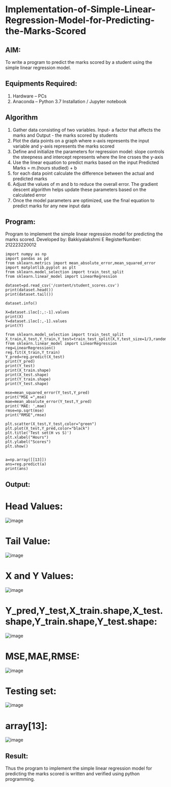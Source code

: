 # Implementation-of-Simple-Linear-Regression-Model-for-Predicting-the-Marks-Scored

## AIM:
To write a program to predict the marks scored by a student using the simple linear regression model.

## Equipments Required:
1. Hardware – PCs
2. Anaconda – Python 3.7 Installation / Jupyter notebook

## Algorithm
1. Gather data consisting of two variables. Input- a factor that affects the marks and Output - the marks scored by students
2. Plot the data points on a graph where x-axis represents the input variable and y-axis represents the marks scored
3. Define and initialize the parameters for regression model: slope controls the steepness and intercept represents where the line crsses the y-axis
4. Use the linear equation to predict marks based on the input Predicted Marks = m.(hours studied) + b
5. for each data point calculate the difference between the actual and predicted marks
6. Adjust the values of m and b to reduce the overall error. The gradient descent algorithm helps update these parameters based on the calculated error
7. Once the model parameters are optimized, use the final equation to predict marks for any new input data

## Program:

Program to implement the simple linear regression model for predicting the marks scored.
Developed by: Bakkiyalakshmi E
RegisterNumber:  212223220012
```
import numpy as np
import pandas as pd
from sklearn.metrics import mean_absolute_error,mean_squared_error
import matplotlib.pyplot as plt
from sklearn.model_selection import train_test_split
from sklearn.linear_model import LinearRegression

dataset=pd.read_csv('/content/student_scores.csv')
print(dataset.head())
print(dataset.tail())

dataset.info()

X=dataset.iloc[:,:-1].values
print(X)
Y=dataset.iloc[:,-1].values
print(Y)

from sklearn.model_selection import train_test_split
X_train,X_test,Y_train,Y_test=train_test_split(X,Y,test_size=1/3,random_state=0)
from sklearn.linear_model import LinearRegression
reg=LinearRegression()
reg.fit(X_train,Y_train)
Y_pred=reg.predict(X_test)
print(Y_pred)
print(Y_test)
print(X_train.shape)
print(X_test.shape)
print(Y_train.shape)
print(Y_test.shape)

mse=mean_squared_error(Y_test,Y_pred)
print("MSE =",mse)
mae=mean_absolute_error(Y_test,Y_pred)
print('MAE: ',mae)
rmse=np.sqrt(mse)
print("RMSE",rmse)

plt.scatter(X_test,Y_test,color="green")
plt.plot(X_test,Y_pred,color="black")
plt.title('Test set(H vs S)')
plt.xlabel("Hours")
plt.ylabel("Scores")
plt.show()


a=np.array([[13]])
ans=reg.predict(a)
print(ans)

```

## Output:

 # Head Values:
 ![image](https://github.com/user-attachments/assets/296fd908-c78c-4bed-9fe3-a21834b9de8f)
 # Tail Value:
 ![image](https://github.com/user-attachments/assets/32e4cafc-d5d3-42d2-aaf4-4bed8a296f7e)
 # X and Y Values:
 ![image](https://github.com/user-attachments/assets/846dd26d-d3a4-407a-b678-0dc59e741c55)
 # Y_pred,Y_test,X_train.shape,X_test.shape,Y_train.shape,Y_test.shape:
 ![image](https://github.com/user-attachments/assets/8571ea7f-75bb-43db-9829-e4cc2c41dd6c)
 # MSE,MAE,RMSE:
 ![image](https://github.com/user-attachments/assets/18a5e28c-8daf-41d3-95a5-f541d6806a7a)
 # Testing set:
 ![image](https://github.com/user-attachments/assets/4c43f5b1-15c7-4e97-a43a-df79198bae01)
 # array[13]:
 ![image](https://github.com/user-attachments/assets/966812c7-4e9f-4fdb-b9a3-a86e8dedc84a)

## Result:
Thus the program to implement the simple linear regression model for predicting the marks scored is written and verified using python programming.
